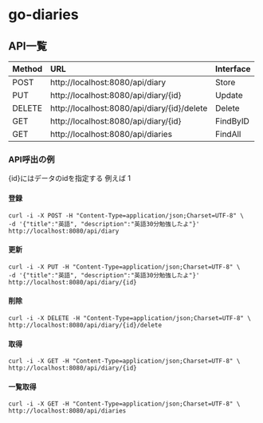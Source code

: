 # go-diaries

## API一覧

| Method | URL                                         | Interface |
| :----- | :------------------------------------------ | :-------- |
| POST   | http://localhost:8080/api/diary             | Store     |
| PUT    | http://localhost:8080/api/diary/{id}        | Update    | 
| DELETE | http://localhost:8080/api/diary/{id}/delete | Delete    | 
| GET    | http://localhost:8080/api/diary/{id}        | FindByID  | 
| GET    | http://localhost:8080/api/diaries           | FindAll   | 

### API呼出の例
{id}にはデータのidを指定する 例えば 1

#### 登録
```
curl -i -X POST -H "Content-Type=application/json;Charset=UTF-8" \
-d '{"title":"英語", "description":"英語30分勉強したよ"}' http://localhost:8080/api/diary
```

#### 更新
```
curl -i -X PUT -H "Content-Type=application/json;Charset=UTF-8" \
-d '{"title":"英語", "description":"英語30分勉強したよ"}' http://localhost:8080/api/diary/{id}
```

#### 削除
```
curl -i -X DELETE -H "Content-Type=application/json;Charset=UTF-8" \
http://localhost:8080/api/diary/{id}/delete
```

#### 取得
```
curl -i -X GET -H "Content-Type=application/json;Charset=UTF-8" \
http://localhost:8080/api/diary/{id}
```

#### 一覧取得
```
curl -i -X GET -H "Content-Type=application/json;Charset=UTF-8" \
http://localhost:8080/api/diaries
```

